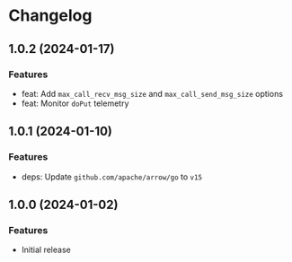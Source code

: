 # Changelog

## 1.0.2 (2024-01-17)


### Features

* feat: Add `max_call_recv_msg_size` and `max_call_send_msg_size` options
* feat: Monitor `doPut` telemetry


## 1.0.1 (2024-01-10)


### Features

* deps: Update `github.com/apache/arrow/go` to `v15`


## 1.0.0 (2024-01-02)


### Features

* Initial release
